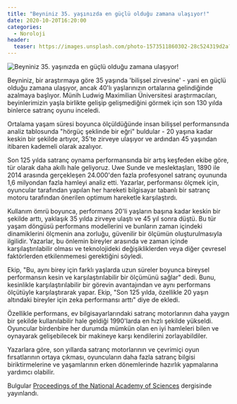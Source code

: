 ```yaml
---
title: "Beyniniz 35. yaşınızda en güçlü olduğu zamana ulaşıyor!"
date: 2020-10-20T16:20:00
categories:
  - Noroloji
header:
  teaser: https://images.unsplash.com/photo-1573511860302-28c524319d2a?ixlib=rb-1.2.1&auto=format&fit=crop&w=1350&q=80
---
```

![Beyniniz 35. yaşınızda en güçlü olduğu zamana ulaşıyor!](https://images.unsplash.com/photo-1573511860302-28c524319d2a?ixlib=rb-1.2.1&auto=format&fit=crop&w=1350&q=80)

Beyniniz, bir araştırmaya göre 35 yaşında 'bilişsel zirvesine' - yani en güçlü olduğu zamana ulaşıyor, ancak 40'lı yaşlarınızın ortalarına gelindiğinde azalmaya başlıyor.
Münih Ludwig Maximilian Üniversitesi araştırmacıları, beyinlerimizin yaşla birlikte gelişip gelişmediğini görmek için son 130 yılda binlerce satranç oyunu inceledi.

Ortalama yaşam süresi boyunca ölçüldüğünde insan bilişsel performansında analiz tablosunda "hörgüç şeklinde bir eğri" buldular - 20 yaşına kadar keskin bir şekilde artıyor, 35'te zirveye ulaşıyor ve ardından 45 yaşından itibaren kademeli olarak azalıyor.

Son 125 yılda satranç oynama performansında bir artış keşfeden ekibe göre, tür olarak daha akıllı hale geliyoruz.
Uwe Sunde ve meslektaşları, 1890 ile 2014 arasında gerçekleşen 24.000'den fazla profesyonel satranç oyununda 1,6 milyondan fazla hamleyi analiz etti.
Yazarlar, performansı ölçmek için, oyuncular tarafından yapılan her hareketi bilgisayar tabanlı bir satranç motoru tarafından önerilen optimum hareketle karşılaştırdı.

Kullanım ömrü boyunca, performans 20'li yaşların başına kadar keskin bir şekilde arttı, yaklaşık 35 yılda zirveye ulaştı ve 45 yıl sonra düştü.
Bu tür yaşam döngüsü performans modellerini ve bunların zaman içindeki dinamiklerini ölçmenin ana zorluğu, güvenilir bir ölçümün oluşturulmasıyla ilgilidir.
Yazarlar, bu önlemin bireyler arasında ve zaman içinde karşılaştırılabilir olması ve teknolojideki değişikliklerden veya diğer çevresel faktörlerden etkilenmemesi gerektiğini söyledi.

Ekip, "Bu, aynı birey için farklı yaşlarda uzun süreler boyunca bireysel performansın kesin ve karşılaştırılabilir bir ölçümünü sağlar" dedi.
Bunu, kesinlikle karşılaştırılabilir bir görevin avantajından ve aynı performans ölçütüyle karşılaştırarak yapar. Ekip, "Son 125 yılda, özellikle 20 yaşın altındaki bireyler için zeka performansı arttı" diye de ekledi.

Özellikle performans, ev bilgisayarlarındaki satranç motorlarının daha yaygın bir şekilde kullanılabilir hale geldiği 1990'larda en hızlı şekilde yükseldi.
Oyuncular birdenbire her durumda mümkün olan en iyi hamleleri bilen ve oynayarak gelişebilecek bir makineye karşı kendilerini zorlayabildiler.

Yazarlara göre, son yıllarda satranç motorlarının ve çevrimiçi oyun fırsatlarının ortaya çıkması, oyuncuların daha fazla satranç bilgisi biriktirmelerine ve yaşamlarının erken dönemlerinde hazırlık yapmalarına yardımcı olabilir.

Bulgular [Proceedings of the National Academy of Sciences](https://www.pnas.org/content/early/2020/10/13/2006653117) dergisinde yayınlandı.
